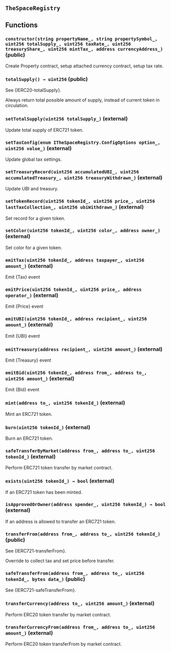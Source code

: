 ## `TheSpaceRegistry`

## Functions

### `constructor(string propertyName_, string propertySymbol_, uint256 totalSupply_, uint256 taxRate_, uint256 treasuryShare_, uint256 mintTax_, address currencyAddress_)` (public)

Create Property contract, setup attached currency contract, setup tax rate.

### `totalSupply() → uint256` (public)

See {IERC20-totalSupply}.

Always return total possible amount of supply, instead of current token in circulation.

### `setTotalSupply(uint256 totalSupply_)` (external)

Update total supply of ERC721 token.

### `setTaxConfig(enum ITheSpaceRegistry.ConfigOptions option_, uint256 value_)` (external)

Update global tax settings.

### `setTreasuryRecord(uint256 accumulatedUBI_, uint256 accumulatedTreasury_, uint256 treasuryWithdrawn_)` (external)

Update UBI and treasury.

### `setTokenRecord(uint256 tokenId_, uint256 price_, uint256 lastTaxCollection_, uint256 ubiWithdrawn_)` (external)

Set record for a given token.

### `setColor(uint256 tokenId_, uint256 color_, address owner_)` (external)

Set color for a given token.

### `emitTax(uint256 tokenId_, address taxpayer_, uint256 amount_)` (external)

Emit {Tax} event

### `emitPrice(uint256 tokenId_, uint256 price_, address operator_)` (external)

Emit {Price} event

### `emitUBI(uint256 tokenId_, address recipient_, uint256 amount_)` (external)

Emit {UBI} event

### `emitTreasury(address recipient_, uint256 amount_)` (external)

Emit {Treasury} event

### `emitBid(uint256 tokenId_, address from_, address to_, uint256 amount_)` (external)

Emit {Bid} event

### `mint(address to_, uint256 tokenId_)` (external)

Mint an ERC721 token.

### `burn(uint256 tokenId_)` (external)

Burn an ERC721 token.

### `safeTransferByMarket(address from_, address to_, uint256 tokenId_)` (external)

Perform ERC721 token transfer by market contract.

### `exists(uint256 tokenId_) → bool` (external)

If an ERC721 token has been minted.

### `isApprovedOrOwner(address spender_, uint256 tokenId_) → bool` (external)

If an address is allowed to transfer an ERC721 token.

### `transferFrom(address from_, address to_, uint256 tokenId_)` (public)

See {IERC721-transferFrom}.

Override to collect tax and set price before transfer.

### `safeTransferFrom(address from_, address to_, uint256 tokenId_, bytes data_)` (public)

See {IERC721-safeTransferFrom}.

### `transferCurrency(address to_, uint256 amount_)` (external)

Perform ERC20 token transfer by market contract.

### `transferCurrencyFrom(address from_, address to_, uint256 amount_)` (external)

Perform ERC20 token transferFrom by market contract.
